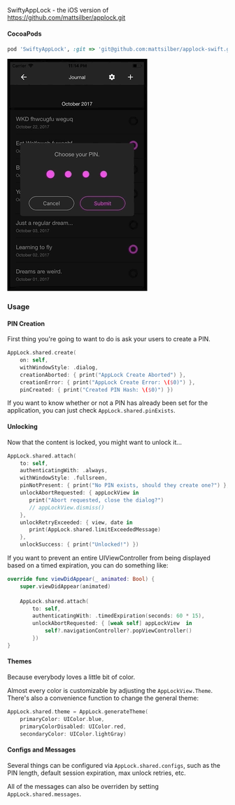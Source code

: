 SwiftyAppLock - the iOS version of https://github.com/mattsilber/applock.git

#### CocoaPods
```ruby
pod 'SwiftyAppLock', :git => 'git@github.com:mattsilber/applock-swift.git', :tag => '1.0.2'
```

![SwiftyAppLock Sample](https://github.com/mattsilber/applock-swift/raw/master/swiftyapplock.gif)

### Usage

#### PIN Creation

First thing you're going to want to do is ask your users to create a PIN.

```swift
AppLock.shared.create(
    on: self,
    withWindowStyle: .dialog,
    creationAborted: { print("AppLock Create Aborted") },
    creationError: { print("AppLock Create Error: \($0)") },
    pinCreated: { print("Created PIN Hash: \($0)") })
```

If you want to know whether or not a PIN has already been set for the application, you can just check `AppLock.shared.pinExists`.

#### Unlocking

Now that the content is locked, you might want to unlock it...

```swift
AppLock.shared.attach(
    to: self,
    authenticatingWith: .always,
    withWindowStyle: .fullsreen,
    pinNotPresent: { print("No PIN exists, should they create one?") },
    unlockAbortRequested: { appLockView in
       print("Abort requested, close the dialog?")
       // appLockView.dismiss() 
    },
    unlockRetryExceeded: { view, date in
       print(AppLock.shared.limitExceededMessage)
    },
    unlockSuccess: { print("Unlocked!") })
```

If you want to prevent an entire UIViewController from being displayed based on a timed expiration, you can do something like:

```swift
override func viewDidAppear(_ animated: Bool) {
    super.viewDidAppear(animated)

    AppLock.shared.attach(
        to: self,
        authenticatingWith: .timedExpiration(seconds: 60 * 15),
        unlockAbortRequested: { [weak self] appLockView  in
            self?.navigationController?.popViewController()
        })
}
```

#### Themes

Because everybody loves a little bit of color.

Almost every color is customizable by adjusting the `AppLockView.Theme`. There's also a convenience function to change the general theme:

```swift
AppLock.shared.theme = AppLock.generateTheme(
    primaryColor: UIColor.blue,
    primaryColorDisabled: UIColor.red,
    secondaryColor: UIColor.lightGray)
``` 

#### Configs and Messages

Several things can be configured via `AppLock.shared.configs`, such as the PIN length, default session expiration, max unlock retries, etc.

All of the messages can also be overriden by setting `AppLock.shared.messages`.
